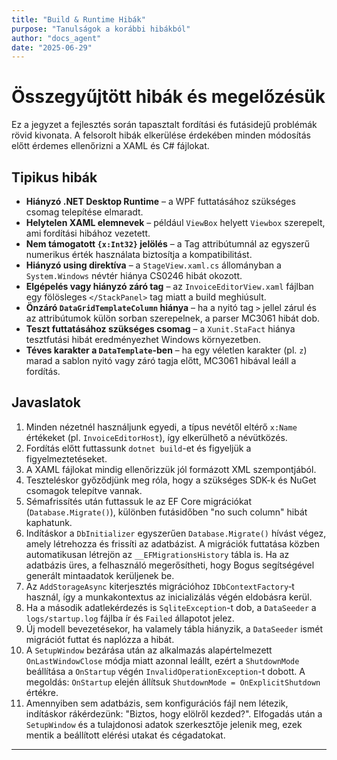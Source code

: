 ```yaml
---
title: "Build & Runtime Hibák"
purpose: "Tanulságok a korábbi hibákból"
author: "docs_agent"
date: "2025-06-29"
---
```


# Összegyűjtött hibák és megelőzésük

Ez a jegyzet a fejlesztés során tapasztalt fordítási és futásidejű problémák rövid kivonata. A felsorolt hibák elkerülése érdekében minden módosítás előtt érdemes ellenőrizni a XAML és C# fájlokat.

## Tipikus hibák

- **Hiányzó .NET Desktop Runtime** – a WPF futtatásához szükséges csomag telepítése elmaradt.
- **Helytelen XAML elemnevek** – például `ViewBox` helyett `Viewbox` szerepelt, ami fordítási hibához vezetett.
- **Nem támogatott `{x:Int32}` jelölés** – a Tag attribútumnál az egyszerű numerikus érték használata biztosítja a kompatibilitást.
- **Hiányzó using direktíva** – a `StageView.xaml.cs` állományban a `System.Windows` névtér hiánya CS0246 hibát okozott.
- **Elgépelés vagy hiányzó záró tag** – az `InvoiceEditorView.xaml` fájlban egy fölösleges `</StackPanel>` tag miatt a build meghiúsult.
- **Önzáró `DataGridTemplateColumn` hiánya** – ha a nyitó tag `>` jellel zárul és az attribútumok külön sorban szerepelnek, a parser MC3061 hibát dob.
- **Teszt futtatásához szükséges csomag** – a `Xunit.StaFact` hiánya tesztfutási hibát eredményezhet Windows környezetben.
- **Téves karakter a `DataTemplate`-ben** – ha egy véletlen karakter (pl. `z`) marad a sablon nyitó vagy záró tagja előtt, MC3061 hibával leáll a fordítás.

## Javaslatok

1. Minden nézetnél használjunk egyedi, a típus nevétől eltérő `x:Name` értékeket (pl. `InvoiceEditorHost`), így elkerülhető a névütközés.
2. Fordítás előtt futtassunk `dotnet build`-et és figyeljük a figyelmeztetéseket.
3. A XAML fájlokat mindig ellenőrizzük jól formázott XML szempontjából.
4. Teszteléskor győződjünk meg róla, hogy a szükséges SDK-k és NuGet csomagok telepítve vannak.
5. Sémafrissítés után futtassuk le az EF Core migrációkat (`Database.Migrate()`),
   különben futásidőben "no such column" hibát kaphatunk.
6. Indításkor a `DbInitializer` egyszerűen `Database.Migrate()` hívást végez,
   amely létrehozza és frissíti az adatbázist. A migrációk futtatása közben
   automatikusan létrejön az `__EFMigrationsHistory` tábla is.
   Ha az adatbázis üres, a felhasználó megerősítheti, hogy Bogus segítségével generált mintaadatok kerüljenek be.
7. Az `AddStorageAsync` kiterjesztés migrációhoz `IDbContextFactory`‑t használ, így a munkakontextus az inicializálás végén eldobásra kerül.
8. Ha a második adatlekérdezés is `SqliteException`-t dob, a `DataSeeder` a `logs/startup.log` fájlba ír és `Failed` állapotot jelez.
9. Új modell bevezetésekor, ha valamely tábla hiányzik, a `DataSeeder` ismét migrációt futtat és naplózza a hibát.
10. A `SetupWindow` bezárása után az alkalmazás alapértelmezett `OnLastWindowClose` módja miatt azonnal leállt,
    ezért a `ShutdownMode` beállítása a `OnStartup` végén `InvalidOperationException`-t dobott.
    A megoldás: `OnStartup` elején állítsuk `ShutdownMode = OnExplicitShutdown` értékre.
11. Amennyiben sem adatbázis, sem konfigurációs fájl nem létezik, indításkor rákérdezünk:
    "Biztos, hogy elölről kezded?". Elfogadás után a `SetupWindow` és a
    tulajdonosi adatok szerkesztője jelenik meg, ezek mentik a beállított
    elérési utakat és cégadatokat.

---
